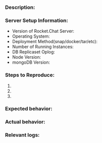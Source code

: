 <!-- 

Please see our guide for opening issues: https://rocket.chat/docs/contributing/reporting-issues

If you have questions or are looking for help/support please see: https://rocket.chat/docs/getting-support

If you are experiencing a bug please search our issues to be sure it is not already present: https://github.com/RocketChat/Rocket.Chat/issues

-->

### Description:

<!-- Description of the issue -->

### Server Setup Information:

* Version of Rocket.Chat Server: 
* Operating System: 
* Deployment Method(snap/docker/tar/etc): 
* Number of Running Instances: 
* DB Replicaset Oplog: 
* Node Version: 
* mongoDB Version:

### Steps to Reproduce:

1. <!-- First Step -->
2. <!-- Second Step -->
3. <!-- and so on... -->

### Expected behavior:

<!-- What you expect to happen -->

### Actual behavior:

<!-- What actually happens -->

### Relevant logs:
<!-- Logs from both server and browser -->
<!-- For more information about collecting logs please see: https://rocket.chat/docs/contributing/reporting-issues#gathering-logs -->

